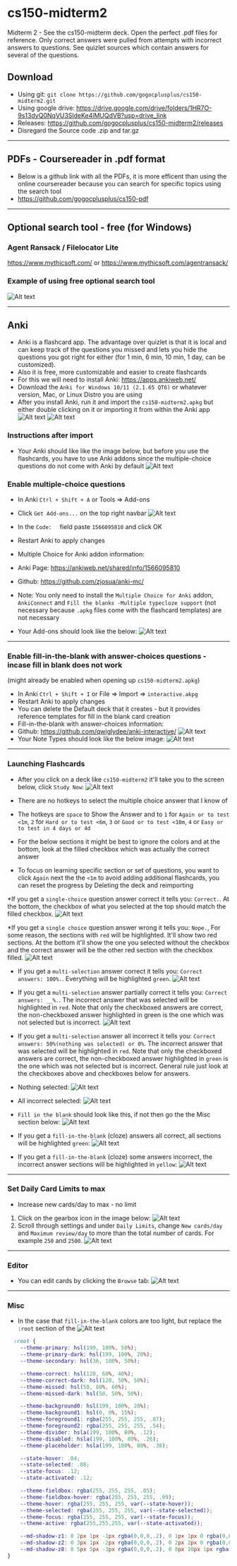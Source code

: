 # cs150-midterm2
Midterm 2 - See the cs150-midterm deck. Open the perfect .pdf files for reference.
Only correct answers were pulled from attempts with incorrect answers to questions.
See quizlet sources which contain answers for several of the questions.

## Download
* Using git: `git clone https://github.com/gogocplusplus/cs150-midterm2.git`
* Using google drive: https://drive.google.com/drive/folders/1HR7O-9s13dyQ0NqVU3SldeKe4lMUQdVB?usp=drive_link
* Releases: https://github.com/gogocplusplus/cs150-midterm2/releases
* Disregard the Source code .zip and tar.gz

---

## PDFs - Coursereader in .pdf format
* Below is a github link with all the PDFs, it is more efficent than using the online coursereader because you can search for specific topics using the search tool
* https://github.com/gogocplusplus/cs150-pdf

---

## Optional search tool - free (for Windows)
### Agent Ransack / Filelocator Lite
https://www.mythicsoft.com/
or
https://www.mythicsoft.com/agentransack/

### Example of using free optional search tool
![Alt text](OptionalSearch.png)

---

## Anki
* Anki is a flashcard app. The advantage over quizlet is that it is local and can keep track of the questions you missed and lets you hide the questions you got right for either (for 1 min, 6 min, 10 min, 1 day, can be customized).
* Also it is free, more customizable and easier to create flashcards
* For this we will need to install Anki: https://apps.ankiweb.net/
* Download the `Anki for Windows 10/11 (2.1.65 QT6)` or whatever version, Mac, or Linux Distro you are using
* After you install Anki, run it and import the `cs150-midterm2.apkg` but either double clicking on it or importing it from within the Anki app
![Alt text](AnkiImport1.png)
![Alt text](AnkiImport2.png)

### Instructions after import
* Your Anki should like like the image below, but before you use the flashcards, you have to use Anki addons since the multiple-choice questions do not come with Anki by default
![Alt text](AnkiImportSuccesful.png)

### Enable multiple-choice questions
* In Anki `Ctrl + Shift + A` or Tools => Add-ons
* Click `Get Add-ons...` on the top right navbar
![Alt text](AnkiInstallAddons1.png)

* In the `Code:  ` field paste `1566095810` and click OK
* Restart Anki to apply changes
* Multiple Choice for Anki addon information:
* Anki Page: https://ankiweb.net/shared/info/1566095810
* Github: https://github.com/zjosua/anki-mc/
* Note: You only need to install the `Multiple Choice for Anki` addon, `AnkiConnect` and `Fill the blanks -Multiple typecloze support` (not necessary because `.apkg` files come with the flashcard templates) are not necessary

* Your Add-ons should look like the below:
![Alt text](AnkiInstallAddons2.png)

---

### Enable fill-in-the-blank with answer-choices questions - incase fill in blank does not work
(might already be enabled when opening up `cs150-midterm2.apkg`)
* In Anki `Ctrl + Shift + I` or File => Import => `interactive.akpg`
* Restart Anki to apply changes
* You can delete the Default deck that it creates - but it provides reference templates for fill in the blank card creation
* Fill-in-the-blank with answer-choices information:
* Github: https://github.com/qwiglydee/anki-interactive/
![Alt text](AnkiImportInteractive1.png)
* Your Note Types should look like the below image:
![Alt text](AnkiImportInteractive2.png)

---

### Launching Flashcards
* After you click on a deck like `cs150-midterm2` it'll take you to the screen below, click `Study Now`:
![Alt text](AnkiFlashcard1.png)

* There are no hotkeys to select the multiple choice answer that I know of
* The hotkeys are `space` to Show the Answer and to `1` for `Again or to test <1m`, `2` for `Hard or to test <6m`, `3` or `Good or to test <10m`, `4` or `Easy or to test in 4 days or 4d`

* For the below sections it might be best to ignore the colors and at the bottom, look at the filled checkbox which was actually the correct answer

* To focus on learning specific section or set of questions, you want to click `Again` next the the `<1m` to avoid adding additional flashcards, you can reset the progress by Deleting the deck and reimporting 

*If you get a `single-choice` question answer correct it tells you: `Correct.`. At the bottom, the checkbox of what you selected at the top should match the filled checkbox.
![Alt text](AnkiFlashcardsCorrect.png)

*If you get a `single choice` question answer wrong it tells you: `Nope.`, For some reason, the sections with `red` will be highlighted. It'll show two red sections. At the bottom it'll show the one you selected without the checkbox and the correct answer will be the other red section with the checkbox filled.
![Alt text](AnkiFlashcardsMissed.png)

* If you get a `multi-selection` answer correct it tells you: `Correct answers: 100%.`. Everything will be highlighted `green`.
![Alt text](AnkiFlashcardsCorrectMultiSelection.png)

* If you get a `multi-selection` answer partially correct it tells you: `Correct answers: __%.`. The incorrect answer that was selected will be highlighted in `red`. Note that only the checkboxed answers are correct, the non-checkboxed answer highlighted in green is the one which was not selected but is incorrect.
![Alt text](AnkiFlashcardsPartialCorrectMultiSelection.png)

* If you get a `multi-selection` answer all incorrect it tells you: `Correct answers: 50%(nothing was selected) or 0%`. The incorrect answer that was selected will be highlighted in `red`. Note that only the checkboxed answers are correct, the non-checkboxed answer highlighted in `green` is the one which was not selected but is incorrect. General rule just look at the checkboxes above and checkboxes below for answers.
* Nothing selected:
![Alt text](AnkiFlashcardsNothingMultiSelection.png)
* All incorrect selected:
![Alt text](AnkiFlashcardsAllIncorrectMultiSelection.png)


* `Fill in the blank` should look like this, if not then go the the Misc section below:
![Alt text](AnkiFlashcardsCloze.png)

* If you get a `fill-in-the-blank` (cloze) answers all correct, all sections will be highlighted `green`:
![Alt text](AnkiFlashcardsClozeCorrect.png)

* If you get a `fill-in-the-blank` (cloze) some answers incorrect, the incorrect answer sections will be highlighted in `yellow`:
![Alt text](AnkiFlashcardsClozeIncorrect.png)

---

### Set Daily Card Limits to max
* Increase new cards/day to max - no limit
1. Click on the gearbox icon in the image below:
![Alt text](AnkiSetting1.png)
2. Scroll through settings and under `Daily Limits`, change `New cards/day` and `Maximum review/day` to more than the total number of cards. For example `250` and `2500`.
![Alt text](AnkiSetting2.png)

---

### Editor
* You can edit cards by clicking the `Browse` tab:
![Alt text](AnkiEditor.png)

---

### Misc
* In the case that `fill-in-the-blank` colors are too light, but replace the `:root` section of the 
![Alt text](AnkiMisc.png)

```css
  :root {
    --theme-primary: hsl(199, 100%, 50%);
    --theme-primary-dark: hsl(199, 100%, 20%);
    --theme-secondary: hsl(36, 100%, 50%);

    --theme-correct: hsl(120, 60%, 40%);
    --theme-correct-dark: hsl(120, 50%, 50%);
    --theme-missed: hsl(50, 80%, 60%);
    --theme-missed-dark: hsl(50, 50%, 50%);

    --theme-background0: hsl(199, 100%, 20%);
    --theme-background1: hsl(0, 0%, 15%);
    --theme-foreground1: rgba(255, 255, 255, .87);
    --theme-foreground2: rgba(255, 255, 255, .54);
    --theme-divider: hsla(199, 100%, 80%, .12);
    --theme-disabled: hsla(199, 100%, 80%, .26);
    --theme-placeholder: hsla(199, 100%, 80%, .38);

    --state-hover: .04;
    --state-selected: .08;
    --state-focus: .12;
    --state-activated: .12;

    --theme-fieldbox: rgba(255, 255, 255, .05);
    --theme-fieldbox-hover: rgba(255, 255, 255, .09);
    --theme-hover: rgba(255, 255, 255, var(--state-hover));
    --theme-selected: rgba(255, 255, 255, var(--state-selected));
    --theme-focus: rgba(255, 255, 255, var(--state-focus));
    --theme-active: rgba(255,255,255, var(--state-activated));

    --md-shadow-z1: 0 2px 1px -1px rgba(0,0,0,.2), 0 1px 1px 0 rgba(0,0,0,.14), 0 1px 3px 0 rgba(0,0,0,.12);
    --md-shadow-z2: 0 3px 1px -2px rgba(0,0,0,.2), 0 2px 2px 0 rgba(0,0,0,.14), 0 1px 5px 0 rgba(0,0,0,.12);
    --md-shadow-z8: 0 5px 5px -3px rgba(0,0,0,.2), 0 8px 10px 1px rgba(0,0,0,.14), 0 3px 14px 2px rgba(0,0,0,.12);
}
```
